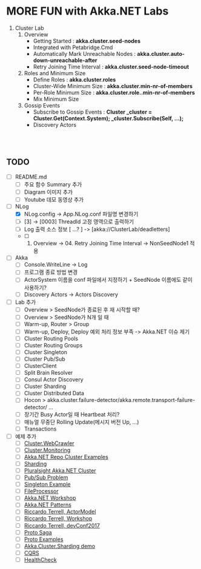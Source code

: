 # MORE FUN with Akka.NET Labs 

1. Cluster Lab
   1. Overview  
       - Getting Started : **akka.cluster.seed-nodes**
       - Integrated with Petabridge.Cmd  
       - Automatically Mark Unreachable Nodes : **akka.cluster.auto-down-unreachable-after**
       - Retry Joining Time Interval : **akka.cluster.seed-node-timeout**
   1. Roles and Minimum Size  
       - Define Roles : **akka.cluster.roles**
       - Cluster-Wide Minimum Size : **akka.cluster.min-nr-of-members**
       - Per-Role Minimum Size : **akka.cluster.role.<role-name>.min-nr-of-members**
       - Mix Minimum Size  
   1. Gossip Events
       - Subscribe to Gossip Events : **Cluster _cluster = Cluster.Get(Context.System); _cluster.Subscribe(Self, ...);**
       - Discovery Actors
   
<br/>
<br/>

## TODO
- [ ] README.md
  - [ ] 주요 함수 Summary 추가
  - [ ] Diagram 이미지 추가
  - [ ] Youtube 데모 동영상 추가
- [ ] NLog
  - [x] NLog.config -> App.NLog.conf 파일명 변경하기
  - [ ] [3] -> [0003] ThreadId 고정 영역으로 출력하기
  - [ ] Log 출력 소스 정보 [ ...? ] -> [akka://ClusterLab/deadletters]
  - [ ] 01. Overview -> 04. Retry Joining Time Interval -> NonSeedNode1 적용
- [ ] Akka
  - [ ] Console.WriteLine -> Log
  - [ ] 프로그램 종료 방법 변경
  - [ ] ActorSystem 이름을 conf 파일에서 지정하기 + SeedNode 이름에도 같이 사용하기?
  - [ ] Discovery Actors -> Actors Discovery
- [ ] Lab 추가
  - [ ] Overview > SeedNode가 종료된 후 재 시작할 때?
  - [ ] Overview > SeedNode가 N개 일 때
  - [ ] Warm-up, Router > Group
  - [ ] Warm-up, Deploy, Deploy 예외 처리 정보 부족 -> Akka.NET 이슈 제기
  - [ ] Cluster Routing Pools
  - [ ] Cluster Routing Groups
  - [ ] Cluster Singleton
  - [ ] Cluster Pub/Sub
  - [ ] ClusterClient
  - [ ] Split Brain Resolver
  - [ ] Consul Actor Discovery
  - [ ] Cluster Sharding
  - [ ] Cluster Distributed Data
  - [ ] Hocon > akka.cluster.failure-detector/akka.remote.transport-failure-detector/ ...
  - [ ] 장기간 Busy Actor일 때 Heartbeat 처리?
  - [ ] 매뉴얼 무중단 Rolling Update(메시지 버전 Up, ...)
  - [ ] Transactions
- [ ] 예제 추가
  - [ ] [Cluster.WebCrawler](https://github.com/petabridge/akkadotnet-code-samples/tree/master/Cluster.WebCrawler)
  - [ ] [Cluster.Monitoring](https://github.com/cgstevens/Akka.Cluster.Monitor)
  - [ ] [Akka.NET Repo Cluster Examples](https://github.com/akkadotnet/akka.net/tree/dev/src/examples/Cluster)
  - [ ] [Sharding](https://github.com/uatec/akka.net-clustersharding-example)
  - [ ] [Pluralsight Akka.NET Cluster](https://github.com/thelegendofando/Pluralsight)
  - [ ] [Pub/Sub Problem](https://github.com/thelegendofando/ProducerConsumerProblem)
  - [ ] [Singleton Example](https://github.com/cgstevens/MyClusterServices)
  - [ ] [FileProcessor](https://github.com/cgstevens/FileProcessor)
  - [ ] [Akka.NET Workshop](https://github.com/profesor79/LDNAAkkaWorkshop)
  - [ ] [Akka.NET Patterns](https://github.com/profesor79/akka.net.Patterns)
  - [ ] [Riccardo Terrell, ActorModel](https://github.com/rikace/AkkaActorModel)
  - [ ] [Riccardo Terrell, Workshop](https://github.com/rikace/akkaworkshop)
  - [ ] [Riccardo Terrell, devConf2017](https://github.com/rikace/devConf2017)
  - [ ] [Proto Saga](http://proto.actor/blog/2017/06/24/money-transfer-saga.html)
  - [ ] [Proto Examples](https://github.com/rogeralsing/protoactor-dotnet/tree/dev/examples)
  - [ ] [Akka.Cluster.Sharding demo](https://github.com/Horusiath/AkkaDemos)
  - [ ] [CQRS](https://github.com/Horusiath/AkkaCQRS)
  - [ ] [HealthCheck](https://github.com/petabridge/akkadotnet-healthcheck)
